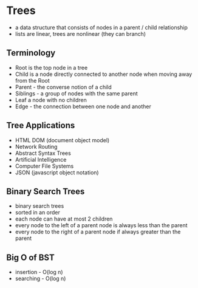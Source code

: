 # Trees
 - a data structure that consists of nodes in a parent / child relationship
- lists are linear, trees are nonlinear (they can branch)

## Terminology
- Root is the top node in a tree
- Child is a node directly connected to another node when moving away from the Root
- Parent - the converse notion of a child
- Siblings - a group of nodes with the same parent
- Leaf a node with no children
- Edge - the connection between one node and another

## Tree Applications

- HTML DOM (document object model)
- Network Routing
- Abstract Syntax Trees
- Artificial Intelligence
- Computer File Systems
- JSON (javascript object notation)

## Binary Search Trees

- binary search trees
- sorted in an order
- each node can have at most 2 children
- every node to the left of a parent node is always less than the parent
- every node to the right of a parent node if always greater than the parent

## Big O of BST
- insertion - O(log n)
- searching - O(log n)







